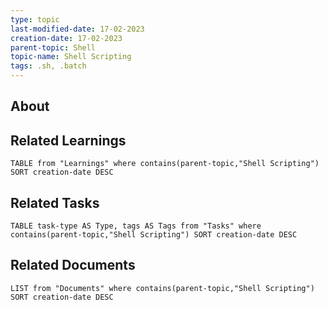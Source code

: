 ```yaml
---
type: topic
last-modified-date: 17-02-2023
creation-date: 17-02-2023
parent-topic: Shell
topic-name: Shell Scripting
tags: .sh, .batch
---
```


## About


## Related Learnings
```dataview
TABLE from "Learnings" where contains(parent-topic,"Shell Scripting") SORT creation-date DESC
```


## Related Tasks
```dataview
TABLE task-type AS Type, tags AS Tags from "Tasks" where contains(parent-topic,"Shell Scripting") SORT creation-date DESC
```

## Related Documents
```dataview
LIST from "Documents" where contains(parent-topic,"Shell Scripting") SORT creation-date DESC
```